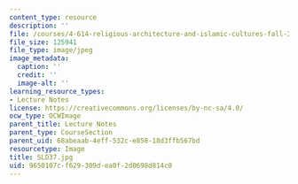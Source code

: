 ```yaml
---
content_type: resource
description: ''
file: /courses/4-614-religious-architecture-and-islamic-cultures-fall-2002/9650107cf629309dea0f2d0698d814c0_SLD37.jpg
file_size: 125941
file_type: image/jpeg
image_metadata:
  caption: ''
  credit: ''
  image-alt: ''
learning_resource_types:
- Lecture Notes
license: https://creativecommons.org/licenses/by-nc-sa/4.0/
ocw_type: OCWImage
parent_title: Lecture Notes
parent_type: CourseSection
parent_uid: 68abeaab-4eff-532c-e858-18d3ffb567bd
resourcetype: Image
title: SLD37.jpg
uid: 9650107c-f629-309d-ea0f-2d0698d814c0
---
```

